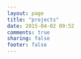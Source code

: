 ```yaml
---
layout: page
title: "projects"
date: 2015-04-02 09:52
comments: true
sharing: false
footer: false
---
```


